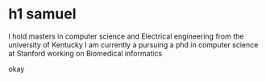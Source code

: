 # h1 samuel  
I hold masters in computer science and Electrical engineering from the university of Kentucky
I am currently a pursuing a phd in computer science at Stanford working on Biomedical informatics

okay
